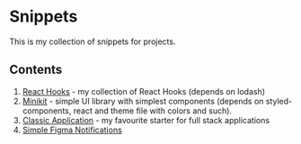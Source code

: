 # Snippets

This is my collection of snippets for projects.

## Contents

1. [React Hooks](https://github.com/lxchurbakov/snippets/blob/main/react-hooks/index.tsx) - my collection of React Hooks (depends on lodash)
2. [Minikit](https://github.com/lxchurbakov/snippets/tree/main/minikit) - simple UI library with simplest components (depends on styled-components, react and theme file with colors and such).
3. [Classic Application](https://github.com/lxchurbakov/snippets/tree/main/classic-application) - my favourite starter for full stack applications
4. [Simple Figma Notifications](https://github.com/lxchurbakov/snippets/tree/main/figma-notifications)
